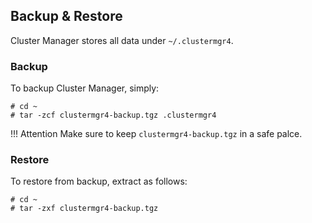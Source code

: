 ## Backup & Restore

Cluster Manager stores all data under `~/.clustermgr4`. 

### Backup
To backup Cluster Manager, simply:

```
# cd ~
# tar -zcf clustermgr4-backup.tgz .clustermgr4
```

!!! Attention
    Make sure to keep `clustermgr4-backup.tgz` in a safe palce. 

### Restore
To restore from backup, extract as follows:

```
# cd ~
# tar -zxf clustermgr4-backup.tgz
```
